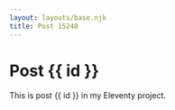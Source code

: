```yaml
---
layout: layouts/base.njk
title: Post 15240
---
```


# Post {{ id }}

This is post {{ id }} in my Eleventy project.
